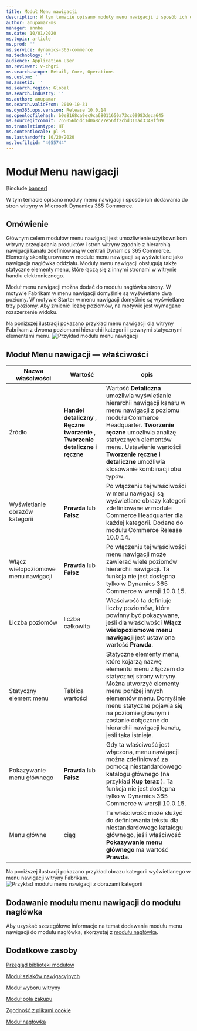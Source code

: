 ```yaml
---
title: Moduł Menu nawigacji
description: W tym temacie opisano moduły menu nawigacji i sposób ich dodawania do stron witryny w Microsoft Dynamics 365 Commerce.
author: anupamar-ms
manager: annbe
ms.date: 10/01/2020
ms.topic: article
ms.prod: ''
ms.service: dynamics-365-commerce
ms.technology: ''
audience: Application User
ms.reviewer: v-chgri
ms.search.scope: Retail, Core, Operations
ms.custom: ''
ms.assetid: ''
ms.search.region: Global
ms.search.industry: ''
ms.author: anupamar
ms.search.validFrom: 2019-10-31
ms.dyn365.ops.version: Release 10.0.14
ms.openlocfilehash: b0e8168ca9ec9ca68011650a73cc09983deca645
ms.sourcegitcommit: 765056b5dc1d0a8c27e56ff2cbd310ad3349ff09
ms.translationtype: HT
ms.contentlocale: pl-PL
ms.lasthandoff: 10/20/2020
ms.locfileid: "4055744"
---
```

# <a name="navigation-menu-module"></a>Moduł Menu nawigacji

[!include [banner](includes/banner.md)]

W tym temacie opisano moduły menu nawigacji i sposób ich dodawania do stron witryny w Microsoft Dynamics 365 Commerce.

## <a name="overview"></a>Omówienie

Głównym celem modułów menu nawigacji jest umożliwienie użytkownikom witryny przeglądania produktów i stron witryny zgodnie z hierarchią nawigacji kanału zdefiniowaną w centrali Dynamics 365 Commerce. Elementy skonfigurowane w module menu nawigacji są wyświetlane jako nawigacja nagłówka oddziału. Moduły menu nawigacji obsługują także statyczne elementy menu, które łączą się z innymi stronami w witrynie handlu elektronicznego.

Moduł menu nawigacji można dodać do modułu nagłówka strony. W motywie Fabrikam w menu nawigacji domyślnie są wyświetlane dwa poziomy. W motywie Starter w menu nawigacji domyślnie są wyświetlane trzy poziomy. Aby zmienić liczbę poziomów, na motywie jest wymagane rozszerzenie widoku.

Na poniższej ilustracji pokazano przykład menu nawigacji dla witryny Fabrikam z dwoma poziomami hierarchii kategorii i pewnymi statycznymi elementami menu.
![Przykład modułu menu nawigacji](./media/ecommerce-header.png)

## <a name="navigation-menu-module-properties"></a>Moduł Menu nawigacji — właściwości

| Nazwa właściwości             | Wartość                 | opis |
|---------------------------|-----------------------|-------------|
| Źródło                  | **Handel detaliczny** , **Ręczne tworzenie** , **Tworzenie detaliczne i ręczne** | Wartość **Detaliczna** umożliwia wyświetlanie hierarchii nawigacji kanału w menu nawigacji z poziomu modułu Commerce Headquarter. **Tworzenie ręczne** umożliwia analizę statycznych elementów menu. Ustawienie wartości **Tworzenie ręczne i detaliczne** umożliwia stosowanie kombinacji obu typów. |
| Wyświetlanie obrazów kategorii | **Prawda** lub **Fałsz**    | Po włączeniu tej właściwości w menu nawigacji są wyświetlane obrazy kategorii zdefiniowane w module Commerce Headquarter dla każdej kategorii. Dodane do modułu Commerce Release 10.0.14. |
| Włącz wielopoziomowe menu nawigacji | **Prawda** lub **Fałsz** | Po włączeniu tej właściwości menu nawigacji może zawierać wiele poziomów hierarchii nawigacji. Ta funkcja nie jest dostępna tylko w Dynamics 365 Commerce w wersji 10.0.15. |
| Liczba poziomów | liczba całkowita | Właściwość ta definiuje liczby poziomów, które powinny być pokazywane, jeśli dla właściwości **Włącz wielopoziomowe menu nawigacji** jest ustawiona wartość **Prawda**. |
| Statyczny element menu| Tablica wartości| Statyczne elementy menu, które kojarzą nazwę elementu menu z łączem do statycznej strony witryny. Można utworzyć elementy menu poniżej innych elementów menu. Domyślnie menu statyczne pojawia się na poziomie głównym i zostanie dołączone do hierarchii nawigacji kanału, jeśli taka istnieje. |
| Pokazywanie menu głównego | **Prawda** lub **Fałsz** | Gdy ta właściwość jest włączona, menu nawigacji można zdefiniować za pomocą niestandardowego katalogu głównego (na przykład **Kup teraz** ). Ta funkcja nie jest dostępna tylko w Dynamics 365 Commerce w wersji 10.0.15. |
| Menu główne | ciąg | Ta właściwość może służyć do definiowania tekstu dla niestandardowego katalogu głównego, jeśli właściwość **Pokazywanie menu głównego** ma wartość **Prawda**. |

Na poniższej ilustracji pokazano przykład obrazu kategorii wyświetlanego w menu nawigacji witryny Fabrikam.
![Przykład modułu menu nawigacji z obrazami kategorii](./media/ecommerce-categoryimages.PNG)

## <a name="add-a-navigation-menu-module-to-a-header-module"></a>Dodawanie modułu menu nawigacji do modułu nagłówka

Aby uzyskać szczegółowe informacje na temat dodawania modułu menu nawigacji do modułu nagłówka, skorzystaj z [modułu nagłówka](author-header-module.md).

## <a name="additional-resources"></a>Dodatkowe zasoby

[Przegląd biblioteki modułów](starter-kit-overview.md)

[Moduł szlaków nawigacyjnych](add-breadcrumb.md)

[Moduł wyboru witryny](site-selector.md)

[Moduł pola zakupu](add-buy-box.md)

[Zgodność z plikami cookie](cookie-compliance.md)

[Moduł nagłówka](author-header-module.md)

